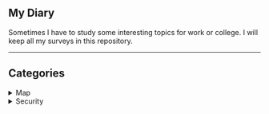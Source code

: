## My Diary

Sometimes I have to study some interesting topics for work or college.
I will keep all my surveys in this repository.

---

## Categories

<details>
    <summary>Map</summary>

* [GIS, Shapefile, KML, ... a simple survey about these files](./Map/GIS_Shapefile_Everything.md)

</details>

<details>
    <summary>Security</summary>

* [One Time Password used for 2FA](./Security/2FA_OneTimePassword.md)

</details>
